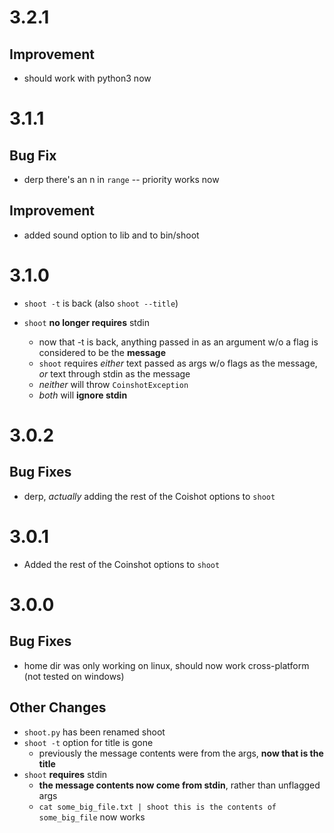 3.2.1
=====
Improvement
-----------
* should work with python3 now

3.1.1
=====

Bug Fix
-------
* derp there's an n in ``range`` -- priority works now

Improvement
-----------
* added sound option to lib and to bin/shoot

3.1.0
=====
* ``shoot -t`` is back (also ``shoot --title``)

* ``shoot`` **no longer requires** stdin
    * now that -t is back, anything passed in as an argument w/o a flag is
      considered to be the **message**
    * ``shoot`` requires *either* text passed as args w/o flags as the message,
      *or* text through stdin as the message
    * *neither* will throw ``CoinshotException``
    * *both* will **ignore stdin**

3.0.2
=====

Bug Fixes
---------
* derp, *actually* adding the rest of the Coishot options to ``shoot``

3.0.1
=====
* Added the rest of the Coinshot options to ``shoot``

3.0.0
=====

Bug Fixes
---------

* home dir was only working on linux, should now work cross-platform (not tested on windows)

Other Changes
-------------

* ``shoot.py`` has been renamed shoot
* ``shoot -t`` option for title is gone
    * previously the message contents were from the args, **now that is the title**
* ``shoot`` **requires** stdin
    * **the message contents now come from stdin**, rather than unflagged args
    * ``cat some_big_file.txt | shoot this is the contents of some_big_file`` now works
